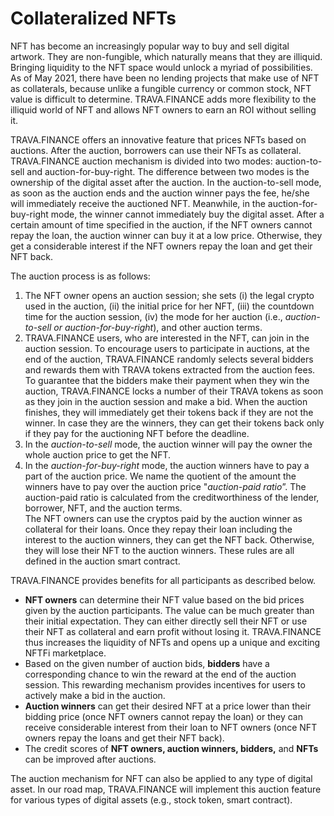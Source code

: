 # Collateralized NFTs

NFT has become an increasingly popular way to buy and sell digital artwork. They are non-fungible, which naturally means that they are illiquid. Bringing liquidity to the NFT space would unlock a myriad of possibilities. As of May 2021, there have been no lending projects that make use of NFT as collaterals, because unlike a fungible currency or common stock, NFT value is difficult to determine. TRAVA.FINANCE adds more flexibility to the illiquid world of NFT and allows NFT owners to earn an ROI without selling it.

TRAVA.FINANCE offers an innovative feature that prices NFTs based on auctions. After the auction, borrowers can use their NFTs as collateral. TRAVA.FINANCE auction mechanism is divided into two modes: auction-to-sell and auction-for-buy-right. The difference between two modes is the ownership of the digital asset after the auction. In the auction-to-sell mode, as soon as the auction ends and the auction winner pays the fee, he/she will immediately receive the auctioned NFT. Meanwhile, in the auction-for-buy-right mode, the winner cannot immediately buy the digital asset. After a certain amount of time specified in the auction, if the NFT owners cannot repay the loan, the auction winner can buy it at a low price. Otherwise, they get a considerable interest if the NFT owners repay the loan and get their NFT back.

The auction process is as follows:

1. The NFT owner opens an auction session; she sets (i) the legal crypto used in the auction, (ii) the initial price for her NFT, (iii) the countdown time for the auction session, (iv) the mode for her auction (i.e., _auction-to-sell or auction-for-buy-right_), and other auction terms.
2. TRAVA.FINANCE users, who are interested in the NFT, can join in the auction session. To encourage users to participate in auctions, at the end of the auction, TRAVA.FINANCE randomly selects several bidders and rewards them with TRAVA tokens extracted from the auction fees.\
   To guarantee that the bidders make their payment when they win the auction, TRAVA.FINANCE locks a number of their TRAVA tokens as soon as they join in the auction session and make a bid. When the auction finishes, they will immediately get their tokens back if they are not the winner. In case they are the winners, they can get their tokens back only if they pay for the auctioning NFT before the deadline.
3. In the _auction-to-sell_ mode, the auction winner will pay the owner the whole auction price to get the NFT.
4. In the _auction-for-buy-right_ mode, the auction winners have to pay a part of the auction price. We name the quotient of the amount the winners have to pay over the auction price "_auction-paid ratio_”. The auction-paid ratio is calculated from the creditworthiness of the lender, borrower, NFT, and the auction terms.\
   The NFT owners can use the cryptos paid by the auction winner as collateral for their loans. Once they repay their loan including the interest to the auction winners, they can get the NFT back. Otherwise, they will lose their NFT to the auction winners. These rules are all defined in the auction smart contract.

TRAVA.FINANCE provides benefits for all participants as described below.

* **NFT owners** can determine their NFT value based on the bid prices given by the auction participants. The value can be much greater than their initial expectation. They can either directly sell their NFT or use their NFT as collateral and earn profit without losing it. TRAVA.FINANCE thus increases the liquidity of NFTs and opens up a unique and exciting NFTFi marketplace.
* Based on the given number of auction bids, **bidders** have a corresponding chance to win the reward at the end of the auction session. This rewarding mechanism provides incentives for users to actively make a bid in the auction.
* **Auction winners** can get their desired NFT at a price lower than their bidding price (once NFT owners cannot repay the loan) or they can receive considerable interest from their loan to NFT owners (once NFT owners repay the loans and get their NFT back).
* The credit scores of **NFT owners, auction winners, bidders,** and **NFTs** can be improved after auctions.

The auction mechanism for NFT can also be applied to any type of digital asset. In our road map, TRAVA.FINANCE will implement this auction feature for various types of digital assets (e.g., stock token, smart contract).
